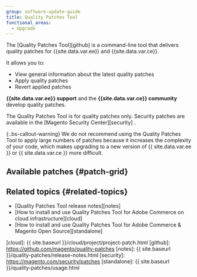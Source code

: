 ```yaml
---
group: software-update-guide
title: Quality Patches Tool
functional_areas:
  - Upgrade
---
```


The [Quality Patches Tool][github] is a command-line tool that delivers
quality patches for {{site.data.var.ee}} and {{site.data.var.ce}}.

It allows you to:

*  View general information about the latest quality patches
*  Apply quality patches
*  Revert applied patches

**{{site.data.var.ee}} support** and the **{{site.data.var.ce}} community** develop quality patches.

The Quality Patches Tool is for quality patches only. Security patches are available in the [Magento Security Center][security] .

{:.bs-callout-warning} We do not recommend using the Quality Patches Tool to apply large numbers of patches because it increases the complexity of your code, which makes upgrading to a new version of {{ site.data.var.ee }} or {{ site.data.var.ce }} more difficult.

## Available patches   {#patch-grid}

<div id="root"></div>

<script src="{{ site.baseurl }}/common/js/qpt.app.min.js?v=3"></script>

## Related topics   {#related-topics}

*  [Quality Patches Tool release notes][notes]
*  [How to install and use Quality Patches Tool for Adobe Commerce on
  cloud infrastructure][cloud]
*  [How to install and use Quality Patches Tool for Adobe Commerce &
  Magento Open Source][standalone]

<!-- link definitions -->
[cloud]: {{ site.baseurl }}/cloud/project/project-patch.html
[github]: https://github.com/magento/quality-patches
[notes]: {{ site.baseurl }}/quality-patches/release-notes.html
[security]: https://magento.com/security/patches
[standalone]: {{ site.baseurl }}/quality-patches/usage.html
